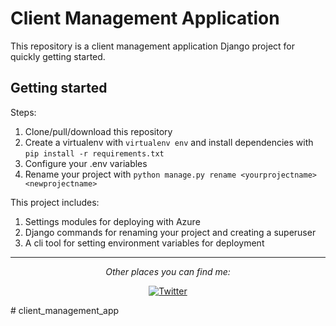 <p align="center">
  <p align="center">
<h1> Client Management Application </h1>
  </p>
</p>

This repository is a client management application Django project for quickly getting started.


## Getting started

Steps:

1. Clone/pull/download this repository
2. Create a virtualenv with `virtualenv env` and install dependencies with `pip install -r requirements.txt`
3. Configure your .env variables
4. Rename your project with `python manage.py rename <yourprojectname> <newprojectname>`

This project includes:

1. Settings modules for deploying with Azure
2. Django commands for renaming your project and creating a superuser
3. A cli tool for setting environment variables for deployment

---

<div align="center">

<i>Other places you can find me:</i><br>

<a href="https://www.twitter.com/KIPKORlR" target="_blank"><img src="https://img.shields.io/badge/Twitter-%231877F2.svg?&style=flat-square&logo=twitter&logoColor=white" alt="Twitter"></a>

</div>
# client_management_app
